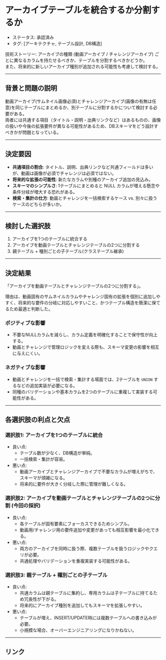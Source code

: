 # アーカイブテーブルを統合するか分割するか

- ステータス: 承認済み
- タグ: [アーキテクチャ, テーブル設計, DB構造]

技術ストーリー:
アーカイブの種類 (動画アーカイブ / チャレンジアーカイブ) ごとに異なるカラムを持たせるべきか、テーブルを分割するべきかどうか。  
また、将来的に新しいアーカイブ種別が追加される可能性も考慮して検討する。

---

## 背景と問題の説明

動画アーカイブ(サムネイル画像必須)とチャレンジアーカイブ(画像の有無は任意)を同じテーブルにまとめるか、別テーブルに分割するかについて検討する必要がある。  
両者には共通する項目（タイトル・説明・出典リンクなど）はあるものの、画像の扱いや今後の拡張要件が異なる可能性があるため、DBスキーマをどう設計すべきかが問題となっている。

---

## 決定要因

- **共通項目の割合**: タイトル、説明、出典リンクなど共通フィールドは多いが、動画は画像が必須でチャレンジは必須ではない。
- **将来的な拡張の可能性**: 新たなカラムや別種のアーカイブ追加の見込み。
- **スキーマのシンプルさ**: 1テーブルにまとめると NULL カラムが増える懸念や条件分岐が増大する恐れがある。
- **検索・集計の仕方**: 動画とチャレンジを一括検索するケース vs. 別々に扱うケースのどちらが多いか。

---

## 検討した選択肢

1. アーカイブを1つのテーブルに統合する  
1. アーカイブを動画テーブルとチャレンジテーブルの2つに分割する  
1. 親テーブル + 種別ごとの子テーブル(クラステーブル継承)  

---

## 決定結果

「アーカイブを動画テーブルとチャレンジテーブルの2つに分割する」。  

理由は、動画固有のサムネイルカラムやチャレンジ固有の拡張を個別に追加しやすく、将来的な要件の分岐に対応しやすいこと、かつテーブル構造を簡潔に保てるため最適と判断した。

### ポジティブな影響

- 不要なNULLカラムを減らし、カラム定義を明確化することで保守性が向上する。  
- 動画とチャレンジで管理ロジックを変える際も、スキーマ変更の影響を相互に与えにくい。  

### ネガティブな影響

- 動画とチャレンジを一括で検索・集計する場面では、2テーブルを `UNION` するなどの追加実装が必要になる。  
- 同種のバリデーションや基本カラムを2つのテーブルに重複して実装する可能性がある。  

---

## 各選択肢の利点と欠点

### 選択肢1: アーカイブを1つのテーブルに統合

- 良い点:  
  - テーブル数が少なく、DB構造が単純。  
  - 一括検索・集計が容易。  
- 悪い点:  
  - 動画アーカイブとチャレンジアーカイブで不要なカラムが増えがちで、スキーマが煩雑になる。  
  - 将来的に要件が大きく分岐した際に管理が難しくなる。  

### 選択肢2: アーカイブを動画テーブルとチャレンジテーブルの2つに分割 (**今回の採択**)

- 良い点:  
  - 各テーブルが固有要素にフォーカスできるためシンプル。  
  - 動画用/チャレンジ用の要件追加や変更があっても相互影響を最小化できる。  
- 悪い点:  
  - 両方のアーカイブを同時に扱う際、複数テーブルを扱うロジックやクエリが必要。  
  - 共通処理やバリデーションを重複実装する可能性がある。  

### 選択肢3: 親テーブル + 種別ごとの子テーブル

- 良い点:  
  - 共通カラムは親テーブルに集約し、専用カラムは子テーブルに持てるため冗長性が下がる。  
  - 将来的にアーカイブ種別を追加してもスキーマを拡張しやすい。  
- 悪い点:  
  - テーブルが増え、INSERT/UPDATE時には複数テーブルへの書き込みが必要。  
  - 小規模な場合、オーバーエンジニアリングになりかねない。  

---

## リンク
